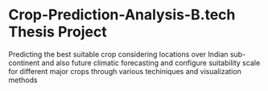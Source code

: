 # Crop-Prediction-Analysis-B.tech Thesis Project
Predicting  the best suitable crop considering locations over Indian sub-continent  and  also future climatic forecasting and configure suitability scale for different major crops through various techiniques and visualization methods
